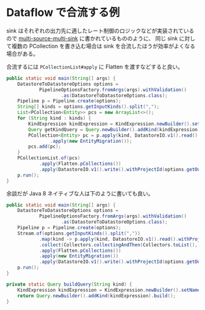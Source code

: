 # Dataflow で合流する例

sink はそれぞれの出力先に適したレート制御のロジックなどが実装されているので [multi-source-multi-sink](/dataflow/example/multi-source-multi-sink/README.md) に書かれているもののように、
同じ sink に対して複数の PCollection を書き込む場合は sink を合流したほうが効率がよくなる場合がある。

合流するには `PCollectionList#apply` に Flatten を渡すなどすると良い。

```java
public static void main(String[] args) {
    DatastoreToDatastoreOptions options =
            PipelineOptionsFactory.fromArgs(args).withValidation()
                    .as(DatastoreToDatastoreOptions.class);
    Pipeline p = Pipeline.create(options);
    String[] kinds = options.getInputKinds().split(",");
    List<PCollection<Entity>> pcs = new ArrayList<>();
    for (String kind : kinds) {
        KindExpression kindExpression = KindExpression.newBuilder().setName(kind).build();
        Query getKindQuery = Query.newBuilder().addKind(kindExpression).build();
        PCollection<Entity> pc = p.apply(kind, DatastoreIO.v1().read().withProjectId(options.getInputProjectId()).withQuery(getKindQuery))
                .apply(new EntityMigration());
        pcs.add(pc);
    }
    PCollectionList.of(pcs)
            .apply(Flatten.pCollections())
            .apply(DatastoreIO.v1().write().withProjectId(options.getOutputProjectId()));
    p.run();
}
```

余談だが Java 8 ネイティブな人は下のように書いても良い。

```java
public static void main(String[] args) {
    DatastoreToDatastoreOptions options =
            PipelineOptionsFactory.fromArgs(args).withValidation()
                    .as(DatastoreToDatastoreOptions.class);
    Pipeline p = Pipeline.create(options);
    Stream.of(options.getInputKinds().split(","))
            .map(kind -> p.apply(kind, DatastoreIO.v1().read().withProjectId(options.getInputProjectId()).withQuery(buildQuery(kind))))
            .collect(Collectors.collectingAndThen(Collectors.toList(), PCollectionList::of))
            .apply(Flatten.pCollections())
            .apply(new EntityMigration())
            .apply(DatastoreIO.v1().write().withProjectId(options.getOutputProjectId()));
    p.run();
}

private static Query buildQuery(String kind) {
    KindExpression kindExpression = KindExpression.newBuilder().setName(kind).build();
    return Query.newBuilder().addKind(kindExpression).build();
}
```
